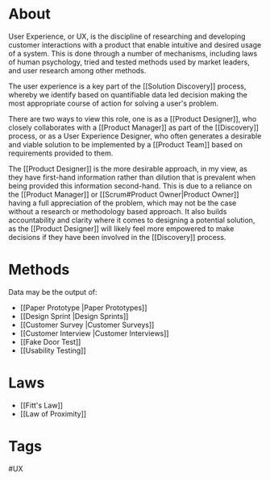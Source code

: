 # About
User Experience, or UX, is the discipline of researching and developing customer interactions with a product that enable intuitive and desired usage of a system. This is done through a number of mechanisms, including laws of human psychology, tried and tested methods used by market leaders, and user research among other methods.

The user experience is a key part of the [[Solution Discovery]] process, whereby we identify based on quantifiable data led decision making the most appropriate course of action for solving a user's problem.

There are two ways to view this role, one is as a [[Product Designer]], who closely collaborates with a [[Product Manager]] as part of the [[Discovery]] process, or as a User Experience Designer, who often generates a desirable and viable solution to be implemented by a [[Product Team]] based on requirements provided to them.

The [[Product Designer]] is the more desirable approach, in my view, as they have first-hand information rather than dilution that is prevalent when being provided this information second-hand. This is due to a reliance on the [[Product Manager]] or [[Scrum#Product Owner|Product Owner]] having a full appreciation of the problem, which may not be the case without a research or methodology based approach. It also builds accountability and clarity where it comes to designing a potential solution, as the [[Product Designer]] will likely feel more empowered to make decisions if they have been involved in the [[Discovery]] process.
# Methods
Data may be the output of:
- [[Paper Prototype |Paper Prototypes]]
- [[Design Sprint |Design Sprints]]
- [[Customer Survey |Customer Surveys]]
- [[Customer Interview |Customer Interviews]]
- [[Fake Door Test]]
- [[Usability Testing]]
# Laws
- [[Fitt's Law]]
- [[Law of Proximity]]

# Tags
#UX 